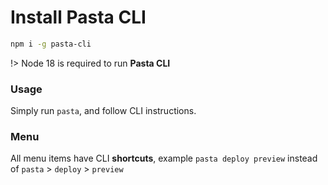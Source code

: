 # Install Pasta CLI

```bash
npm i -g pasta-cli
```

!> Node 18 is required to run **Pasta CLI**

### Usage

Simply run `pasta`, and follow CLI instructions.

### Menu

All menu items have CLI **shortcuts**, example `pasta deploy preview` instead of `pasta` > `deploy` > `preview`